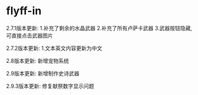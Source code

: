 # flyff-in
2.7.1版本更新:
1.补充了剩余的水晶武器
2.补充了所有卢萨卡武器
3.武器按钮隐藏,可直接点击武器图片


2.7.2版本更新:
1.文本英文内容更新为中文

2.8版本更新:
新增宠物系统

2.9版本更新:
新增制作史诗武器

2.9.3版本更新:
修复献祭数字显示问题

